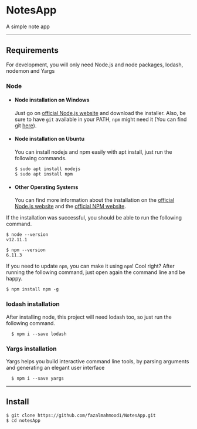 # NotesApp

A simple note app

---
## Requirements

For development, you will only need Node.js and node packages, lodash, nodemon and Yargs

### Node
- #### Node installation on Windows

  Just go on [official Node.js website](https://nodejs.org/) and download the installer.
Also, be sure to have `git` available in your PATH, `npm` might need it (You can find git [here](https://git-scm.com/)).

- #### Node installation on Ubuntu

  You can install nodejs and npm easily with apt install, just run the following commands.

      $ sudo apt install nodejs
      $ sudo apt install npm

- #### Other Operating Systems
  You can find more information about the installation on the [official Node.js website](https://nodejs.org/) and the [official NPM website](https://npmjs.org/).

If the installation was successful, you should be able to run the following command.

    $ node --version
    v12.11.1

    $ npm --version
    6.11.3

If you need to update `npm`, you can make it using `npm`! Cool right? After running the following command, just open again the command line and be happy.

    $ npm install npm -g

###
### lodash installation
  After installing node, this project will need lodash too, so just run the following command.

      $ npm i --save lodash
      
### Yargs installation
 Yargs helps you build interactive command line tools, by parsing arguments and generating an elegant user interface

      $ npm i --save yargs
---

## Install

    $ git clone https://github.com/fazalmahmood1/NotesApp.git
    $ cd notesApp
